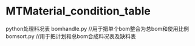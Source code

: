 # MTMaterial_condition_table
python处理料况表
bomhandle.py //用于把单个bom整合为总bom和使用比例
bomsort.py   //用于把计划和总bom合成料况表及缺料表
